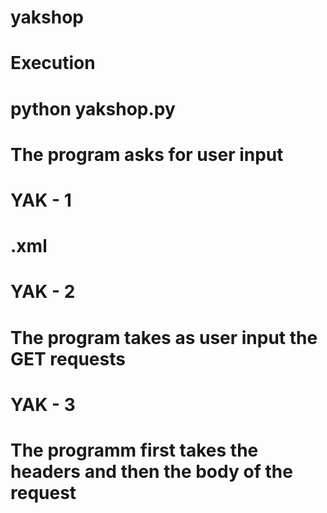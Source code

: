 # yakshop

# Execution

# python yakshop.py 

# The program asks for user input 

# YAK - 1

# <herd>.xml <T>

# YAK - 2

# The program takes as user input the GET  requests

# YAK - 3

# The programm first takes the headers and then the body of the request



